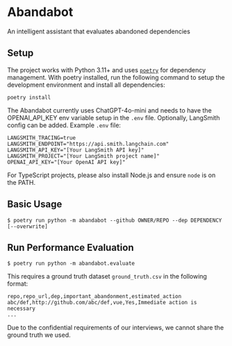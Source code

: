 # Abandabot

An intelligent assistant that evaluates abandoned dependencies

## Setup

The project works with Python 3.11+ and uses [`poetry`](https://python-poetry.org/) for dependency management. With poetry installed, run the following command to setup the development environment and install all dependencies:

```
poetry install
```

The Abandabot currently uses ChatGPT-4o-mini and needs to have the OPENAI_API_KEY env variable setup in the `.env` file. Optionally, LangSmith config can be added. Example `.env` file:

```
LANGSMITH_TRACING=true
LANGSMITH_ENDPOINT="https://api.smith.langchain.com"
LANGSMITH_API_KEY="[Your LangSmith API key]"
LANGSMITH_PROJECT="[Your LangSmith project name]"
OPENAI_API_KEY="[Your OpenAI API key]"
```

For TypeScript projects, please also install Node.js and ensure `node` is on the PATH.

## Basic Usage

```
$ poetry run python -m abandabot --github OWNER/REPO --dep DEPENDENCY [--overwrite]
```

## Run Performance Evaluation

```
$ poetry run python -m abandabot.evaluate
```

This requires a ground truth dataset `ground_truth.csv` in the following format:

```
repo,repo_url,dep,important_abandonment,estimated_action
abc/def,http://github.com/abc/def,vue,Yes,Immediate action is necessary
...
```

Due to the confidential requirements of our interviews, we cannot share the ground truth we used.
